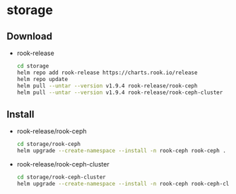 # storage

## Download

- rook-release

    ```sh
    cd storage
    helm repo add rook-release https://charts.rook.io/release
    helm repo update
    helm pull --untar --version v1.9.4 rook-release/rook-ceph
    helm pull --untar --version v1.9.4 rook-release/rook-ceph-cluster
    ```

## Install

- rook-release/rook-ceph

    ```sh
    cd storage/rook-ceph
    helm upgrade --create-namespace --install -n rook-ceph rook-ceph . -f my-values.yaml
    ```

- rook-release/rook-ceph-cluster

    ```sh
    cd storage/rook-ceph-cluster
    helm upgrade --create-namespace --install -n rook-ceph rook-ceph-cluster . -f my-values.yaml
    ```
